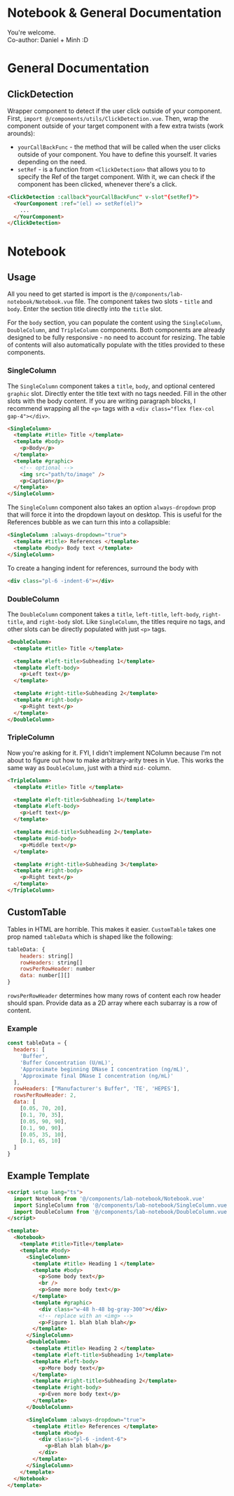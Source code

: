 # Notebook & General Documentation

You're welcome. \
Co-author: Daniel + Minh :D

# General Documentation

## ClickDetection

Wrapper component to detect if the user click outside of your component. First, `import @/components/utils/ClickDetection.vue`. Then, wrap the component outside of your target component with a few extra twists (work arounds):

- `yourCallBackFunc` - the method that will be called when the user clicks outside of your component. You have to define this yourself. It varies depending on the need.
- `setRef` - is a function from `<ClickDetection>` that allows you to to specify the Ref of the target component. With it, we can check if the component has been clicked, whenever there's a click.

```html
<ClickDetection :callback"yourCallBackFunc" v-slot"{setRef}">
  <YourComponent :ref="(el) => setRef(el)">
    ...
  </YourComponent>
</ClickDetection>
```

# Notebook

## Usage

All you need to get started is import is the `@/components/lab-notebook/Notebook.vue` file.
The component takes two slots - `title` and `body`. Enter the section title directly into the `title` slot.

For the `body` section, you can populate the content using the `SingleColumn`, `DoubleColumn`, and `TripleColumn` components.
Both components are already designed to be fully responsive - no need to account for resizing.
The table of contents will also automatically populate with the titles provided to these components.

### SingleColumn

The `SingleColumn` component takes a `title`, `body`, and optional centered `graphic` slot.
Directly enter the title text with no tags needed. Fill in the other slots with the body content. If you are writing paragraph blocks, I recommend wrapping all the `<p>` tags with a `<div class="flex flex-col gap-4"></div>`.

```html
<SingleColumn>
  <template #title> Title </template>
  <template #body>
    <p>Body</p>
  </template>
  <template #graphic>
    <!-- optional -->
    <img src="path/to/image" />
    <p>Caption</p>
  </template>
</SingleColumn>
```

The `SingleColumn` component also takes an option `always-dropdown` prop that will force it into the dropdown layout on desktop. This is useful for the References bubble as we can turn this into a collapsible:

```html
<SingleColumn :always-dropdown="true">
  <template #title> References </template>
  <template #body> Body text </template>
</SingleColumn>
```

To create a hanging indent for references, surround the body with

```html
<div class="pl-6 -indent-6"></div>
```

### DoubleColumn

The `DoubleColumn` component takes a `title`, `left-title`, `left-body`, `right-title`, and `right-body` slot.
Like `SingleColumn`, the titles require no tags, and other slots can be directly populated with just `<p>` tags.

```html
<DoubleColumn>
  <template #title> Title </template>

  <template #left-title>Subheading 1</template>
  <template #left-body>
    <p>Left text</p>
  </template>

  <template #right-title>Subheading 2</template>
  <template #right-body>
    <p>Right text</p>
  </template>
</DoubleColumn>
```

### TripleColumn

Now you're asking for it. FYI, I didn't implement NColumn because I'm not about to figure out how to make arbitrary-arity trees in Vue. This works the same way as `DoubleColumn`, just with a third `mid-` column.

```html
<TripleColumn>
  <template #title> Title </template>

  <template #left-title>Subheading 1</template>
  <template #left-body>
    <p>Left text</p>
  </template>

  <template #mid-title>Subheading 2</template>
  <template #mid-body>
    <p>Middle text</p>
  </template>

  <template #right-title>Subheading 3</template>
  <template #right-body>
    <p>Right text</p>
  </template>
</TripleColumn>
```

## CustomTable

Tables in HTML are horrible. This makes it easier. `CustomTable` takes one prop named `tableData` which is shaped like the following:

```javascript
tableData: {
    headers: string[]
    rowHeaders: string[]
    rowsPerRowHeader: number
    data: number[][]
}
```

`rowsPerRowHeader` determines how many rows of content each row header should span.
Provide data as a 2D array where each subarray is a row of content.

### Example

```javascript
const tableData = {
  headers: [
    'Buffer',
    'Buffer Concentration (U/mL)',
    'Approximate beginning DNase I concentration (ng/mL)',
    'Approximate final DNase I concentration (ng/mL)'
  ],
  rowHeaders: ["Manufacturer's Buffer", 'TE', 'HEPES'],
  rowsPerRowHeader: 2,
  data: [
    [0.05, 70, 20],
    [0.1, 70, 35],
    [0.05, 90, 90],
    [0.1, 90, 90],
    [0.05, 35, 10],
    [0.1, 65, 10]
  ]
}
```

## Example Template

```html
<script setup lang="ts">
  import Notebook from '@/components/lab-notebook/Notebook.vue'
  import SingleColumn from '@/components/lab-notebook/SingleColumn.vue'
  import DoubleColumn from '@/components/lab-notebook/DoubleColumn.vue'
</script>

<template>
  <Notebook>
    <template #title>Title</template>
    <template #body>
      <SingleColumn>
        <template #title> Heading 1 </template>
        <template #body>
          <p>Some body text</p>
          <br />
          <p>Some more body text</p>
        </template>
        <template #graphic>
          <div class="w-48 h-48 bg-gray-300"></div>
          <!-- replace with an <img> -->
          <p>Figure 1. blah blah blah</p>
        </template>
      </SingleColumn>
      <DoubleColumn>
        <template #title> Heading 2 </template>
        <template #left-title>Subheading 1</template>
        <template #left-body>
          <p>More body text</p>
        </template>
        <template #right-title>Subheading 2</template>
        <template #right-body>
          <p>Even more body text</p>
        </template>
      </DoubleColumn>

      <SingleColumn :always-dropdown="true">
        <template #title> References </template>
        <template #body>
          <div class="pl-6 -indent-6">
            <p>Blah blah blah</p>
          </div>
        </template>
      </SingleColumn>
    </template>
  </Notebook>
</template>
```

